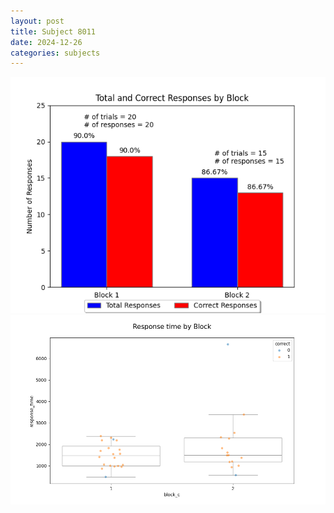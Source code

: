 ```yaml
---
layout: post
title: Subject 8011
date: 2024-12-26
categories: subjects
---
```


![](data/8011/run-15/8011_ATS_responses.png)
![](data/8011/run-15/8011_ATS_rt.png)
